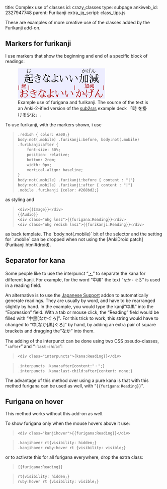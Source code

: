 title: Complex use of classes
id: crazy_classes
type: subpage
ankiweb_id: 2327947748
parent: Furikanji
extra_jq_script: class_tips.js

These are examples of more creative use of the classes added by the
Furikanji add-on.

## Markers for furikanji

I use markers that show the beginning and end of a specific block of
readings:

<figure>
<img src="images/furikanji-desktop.png" alt="Text: 起きなよいい加減お
with きなよいいかげん as ruby and きなよいいかげん with 起きなよいい加
減お as ruby. The kanji of the ruby are marked with vertical bars.">
<figcaption>
Example use of furigana and furikanji. The source of the text is an
Anki-2-ified version of the <a
href="http://subs2srs.sourceforge.net/">sub2srs</a> example deck 「時
を掛ける少女」.
</figcaption>
</figure>
To use furikanji, with the markers shown, i use
<blockquote class=lsting><pre><code>.redish { color: #a00;}
body:not(.mobile) .furikanji:before, body:not(.mobile) .furikanji:after {
    font-size: 50%;
    position: relative;
    bottom: 2rem;
    width: 0px;
    vertical-align: baseline;
}
body:not(.mobile) .furikanji:before { content : "|"}
body:not(.mobile) .furikanji:after { content : "|"}
.mobile .furikanji {color: #268bd2;}</code></pre></blockquote>
as styling and
<blockquote class=lsting><pre><code>&lt;div>{{Image}}&lt;/div>
{{Audio}}
&lt;div class="nhg lnsz">{{furigana:Reading}}&lt;/div>
&lt;div class="nhg redish lnsz">{{furikanji:Reading}}&lt;/div></code></pre></blockquote>
as back template. The `body:not(.mobile)` bit of the selector and the
setting for `.mobile` can be dropped when not using the
[AnkiDroid patch](Furikanji.html#droid).


## Separator for kana

Some people like to use the interpunct <span class="qtbase
nakaguro"><q
lang='ja'>[・](http://www.fileformat.info/info/unicode/char/30fb/index.htm)</q></span>
to separate the kana for different kanji. For example, for the word <q
lang='ja'>中黒</q> the text <q lang='ja'>`なか・ぐろ`</q> is used in a
reading field.

An alternative is to use the
[Japanese Support](https://ankiweb.net/shared/info/3918629684) addon
to automatically generate readings. They are usually by word, and have
to be rearranged slightly by hand. In the example, you would type the
kanji<q lang='ja'>中黒</q> into the “Expression” field. With a tab or mouse click,
the “Reading” field would be filled with <q lang='ja'>中黒[なかぐろ]</q>. For this
trick to work, this string would have to changed to <q lang='ja'>中[なか]黒[ぐろ]</q>
by hand, by adding an extra pair of square brackets and dragging
the<q lang='ja'>なか</q> into them.

The adding of the interpunct can be done using two CSS pseudo-classes,
“`:after`” and “`:last-child`”:
<blockquote class=lsting><pre><code>&lt;div class="interpuncts">{kana:Reading}}&lt;/div></code></pre></blockquote>

<blockquote class=lsting><pre><code>.interpuncts .kana:after{content:"・";}
.interpuncts .kana:last-child:after{content: none;}</code></pre></blockquote>

The advantage of this method over using a pure kana is that with this
method furigana can be used as well, with “`{{furigana:Reading}}`”.

## Furigana on hover

This method works without this add-on as well.

To show furigana only when the mouse hovers above it use:
<blockquote class=lsting><pre><code>&lt;div class="kanjihover">{{furigana:Reading}}&lt;/div></code></pre></blockquote>

<blockquote class=lsting><pre><code>.kanjihover rt{visibility: hidden;}
.kanjihover ruby:hover rt {visibility: visible;}</blockquote></pre></code>

or to activate this for all furigana everywhere, drop the extra class:

<blockquote class=lsting><pre><code>{{furigana:Reading}}</code></pre></blockquote>

<blockquote class=lsting><pre><code>rt{visibility: hidden;}
ruby:hover rt {visibility: visible;}</blockquote></pre></code>
